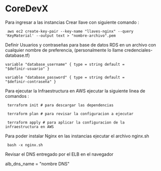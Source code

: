 # CoreDevX


Para ingresar  a las instancias Crear llave  con siguiente comando : 


<code> aws ec2 create-key-pair --key-name "llaves-nginx" --query 'KeyMaterial' --output text > "nombre-archivo".pem </code>

Definir Usuarios y contraseñas para base de datos RDS en un archivo con cualquier nombre de preferencia, (personalmente lo llame credenciales-database.tf)

<code>variable "database_username" {
  type    = string
  default = "$definir-usuario"
}</code>

<code>variable "database_password" {
  type    = string
  default = "$definir-contraseña"
}</code>

Para ejecutar la Infraestructura en AWS ejecutar la siguiente linea de comandos : 

<code> terraform init # para descargar las dependencias </code>

<code> terraform plan # para revisar la configuracion a ejecutar </code>

<code> terraform apply # para aplicar la configuracion de la infraestructura en AWS </code>


Para poder instalar Nginx en las instancias ejecutar el archivo nginx.sh 

<code> bash -x nginx.sh </code>


Revisar el DNS entregado por el ELB en el navegador

alb_dns_name =  "nombre DNS" 

